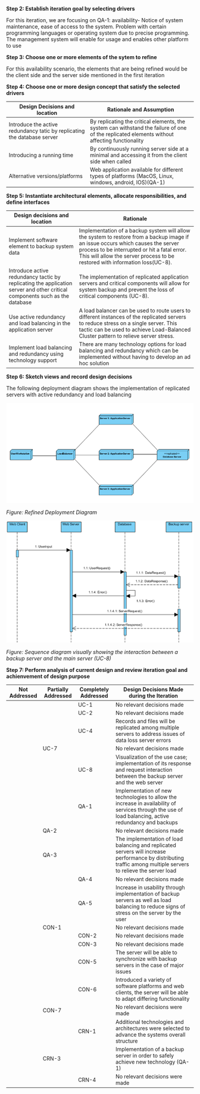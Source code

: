**Step 2: Establish iteration goal by selecting drivers**

  For this iteration, we are focusing on QA-1: availability- Notice of system maintenance, ease of access to the system. Problem with certain programming languages or operating system due to precise programming. The management system will enable for usage and enables other platform to use

**Step 3: Choose one or more elements of the sytem to refine**

  For this availability scenario, the elements that are being refined would be the client side and the server side mentioned in the first iteration

**Step 4: Choose one or more design concept that satisfy the selected drivers**

| Design Decisions and location                                            | Rationale and Assumption                                                                                                                     |
|--------------------------------------------------------------------------|----------------------------------------------------------------------------------------------------------------------------------------------|
| Introduce the active redundancy tatic by replicating the database server | By replicating the critical elements, the system can withstand the failure of one of the replicated elements without affecting functionality |
| Introducing a running time                                               | By continuously running server side at a minimal and accessing it from the client side when called                                           |
| Alternative versions/platforms                                           | Web application available for different types of platforms (MacOS, Linux, windows, android, IOS)(QA-1)                                       |

**Step 5: Instantiate architectural elements, allocate responsibilities, and define interfaces**

| Design decisions and location                                                                                               | Rationale                                                                                                                                                                                                                                                        |
|-----------------------------------------------------------------------------------------------------------------------------|------------------------------------------------------------------------------------------------------------------------------------------------------------------------------------------------------------------------------------------------------------------|
| Implement software element to backup system data                                                                            | Implementation of a backup system will allow the system to restore from a backup image if an issue occurs which causes the server process to be interrupted or hit a fatal error. This will allow the server process to be restored with information loss(UC-8). |
| Introduce active redundancy tactic by replicating the application server and other critical components such as the database | The implementation of replicated application servers and critical components will allow for system backup and prevent the loss of critical components (UC-8).                                                                                                    |
| Use active redundancy and load balancing in the application server                                                          | A load balancer can be used to route users to different instances of the replicated servers to reduce stress on a single server. This tactic can be used to achieve Load-Balanced Cluster pattern to relieve server stress.                                      |
| Implement load balancing and redundancy using technology support                                                            | There are many technology options for load balancing and redundancy which can be implemented without having to develop an ad hoc solution                                                                                                                        |

**Step 6: Sketch views and record design decisions**

The following deployment diagram shows the implementation of replicated servers with active redundancy and load balancing

![alt Deployment Diagram](https://github.com/SOFE3650F18/project-group-26/blob/master/Iteration%203/deployment.PNG)   

*Figure: Refined Deployment Diagram*

![alt Sequence Diagram](https://github.com/SOFE3650F18/project-group-26/blob/master/Iteration%203/UC-8%20Sequence%20Diagram.png)

*Figure: Sequence diagram visually showing the interaction between a backup server and the main server (UC-8)*

**Step 7: Perform analysis of current design and review iteration goal and achienvement of design purpose**

| Not Addressed | Partially Addressed | Completely Addressed | Design Decisions Made during the Iteration                                                                                                                      |
|---------------|---------------------|----------------------|-----------------------------------------------------------------------------------------------------------------------------------------------------------------|
|               |                     | UC-1                 | No relevant decisions made                                                                                                                                      |
|               |                     | UC-2                 | No relevant decisions made                                                                                                                                      |
|               |                     | UC-4                 | Records and files will be replicated among multiple servers to address issues of data loss server errors                                                        |
|               | UC-7                |                      | No relevant decisions made                                                                                                                                      |
|               |                     | UC-8                 | Visualization of the use case; implementation of its response and request interaction between the backup server and the web server                              |
|               |                     | QA-1                 | Implementation of new technologies to allow the increase in availability of services through the use of load balancing, active redundancy and backups           |
|               | QA-2                |                      | No relevant decisions made                                                                                                                                      |
|               | QA-3                |                      | The implementation of load balancing and replicated servers will increase performance by distributing traffic among multiple servers to relieve the server load |
|               |                     | QA-4                 | No relevant decisions made                                                                                                                                      |
|               |                     | QA-5                 | Increase in usability through implementation of backup servers as well as load balancing to reduce signs of stress on the server by the user                    |
|               | CON-1               |                      | No relevant decisions made                                                                                                                                      |
|               |                     | CON-2                | No relevant decisions made                                                                                                                                      |
|               |                     | CON-3                | No relevant decisions made                                                                                                                                      |
|               |                     | CON-5                | The server will be able to synchronize with backup servers in the case of major issues                                                                          |
|               |                     | CON-6                | Introduced a variety of software platforms and web clients, the server will be able to adapt differing functionality                                            |
|               | CON-7               |                      | No relevant decisions were made                                                                                                                                 |
|               |                     | CRN-1                | Additional technologies and architectures were selected to advance the systems overall structure                                                                |
|               | CRN-3               |                      | Implementation of a backup server in order to safely achieve new technology (QA-1)                                                                              |
|               |                     | CRN-4                | No relevant decisions were made                                                                                                                                 |
                            
